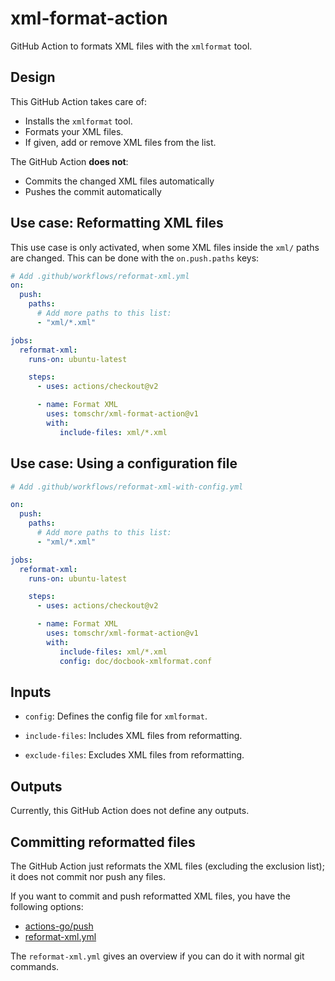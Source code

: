 # xml-format-action

GitHub Action to formats XML files with the `xmlformat` tool.


## Design

This GitHub Action takes care of:

* Installs the `xmlformat` tool.
* Formats your XML files.
* If given, add or remove XML files from the list.

The GitHub Action **does not**:

* Commits the changed XML files automatically
* Pushes the commit automatically


## Use case: Reformatting XML files

This use case is only activated, when some XML files inside
the `xml/` paths are changed. This can be done with the
`on.push.paths` keys:


```yaml
# Add .github/workflows/reformat-xml.yml
on:
  push:
    paths:
      # Add more paths to this list:
      - "xml/*.xml"

jobs:
  reformat-xml:
    runs-on: ubuntu-latest

    steps:
      - uses: actions/checkout@v2

      - name: Format XML
        uses: tomschr/xml-format-action@v1
        with:
           include-files: xml/*.xml
```

## Use case: Using a configuration file


```yaml
# Add .github/workflows/reformat-xml-with-config.yml

on:
  push:
    paths:
      # Add more paths to this list:
      - "xml/*.xml"

jobs:
  reformat-xml:
    runs-on: ubuntu-latest

    steps:
      - uses: actions/checkout@v2

      - name: Format XML
        uses: tomschr/xml-format-action@v1
        with:
           include-files: xml/*.xml
           config: doc/docbook-xmlformat.conf
```

## Inputs

* `config`: Defines the config file for `xmlformat`.

* `include-files`: Includes XML files from reformatting.

* `exclude-files`: Excludes XML files from reformatting.


## Outputs

Currently, this GitHub Action does not define any outputs.


## Committing reformatted files

The GitHub Action just reformats the XML files (excluding
the exclusion list); it does not commit nor push any files.

If you want to commit and push reformatted XML files, you
have the following options:

* [actions-go/push](https://github.com/actions-go/push)
* [reformat-xml.yml](https://github.com/tomschr/xml-format-action/blob/main/.github/workflows/reformat-xml.yml)

The `reformat-xml.yml` gives an overview if you can do it
with normal git commands.